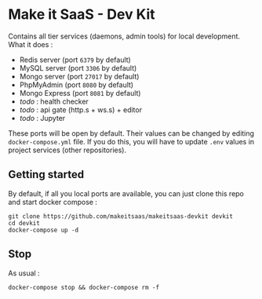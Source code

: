 # Make it SaaS - Dev Kit

Contains all tier services (daemons, admin tools) for local development. What it does :

* Redis server (port `6379` by default)
* MySQL server (port `3306` by default)
* Mongo server (port `27017` by default)
* PhpMyAdmin (port `8080` by default)
* Mongo Express (port `8081` by default)
* *todo* : health checker
* *todo* : api gate (http.s + ws.s) + editor
* *todo* : Jupyter

These ports will be open by default. Their values can be changed by editing `docker-compose.yml` file. If you do this,
you will have to update `.env` values in project services (other repositories).

## Getting started

By default, if all you local ports are available, you can just clone this repo and start docker compose :

```
git clone https://github.com/makeitsaas/makeitsaas-devkit devkit
cd devkit
docker-compose up -d
```

## Stop 

As usual :

```
docker-compose stop && docker-compose rm -f
```
